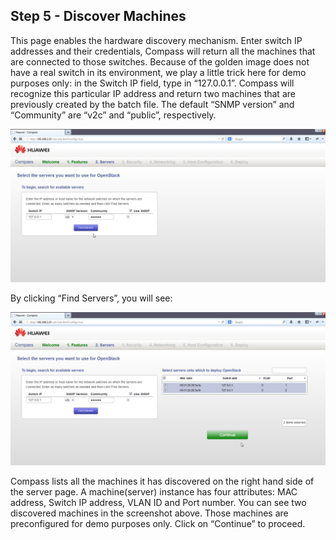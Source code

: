 <h2 id="step-five">Step 5 - Discover Machines</h2>

This page enables the hardware discovery mechanism. Enter switch IP addresses and their credentials, Compass will return all the machines that are connected to those switches. Because of the golden image does not have a real switch in its environment, we play a little trick here for demo purposes only: in the Switch IP field, type in “127.0.0.1”. Compass will recognize this particular IP address and return two machines that are previously created by the batch file. The default “SNMP version” and “Community” are “v2c” and “public”, respectively.

![Find servers](/img/5_discover_machines.png)

By clicking “Find Servers”, you will see:

![Select servers](/img/5_select_servers.png)

Compass lists all the machines it has discovered on the right hand side of the server page. A machine(server) instance has four attributes: MAC address, Switch IP address, VLAN ID and Port number. You can see two discovered machines in the screenshot above. Those machines are preconfigured for demo purposes only. Click on “Continue” to proceed.

